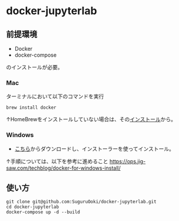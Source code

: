 # docker-jupyterlab

## 前提環境

- Docker
- docker-compose

のインストールが必要。

### Mac

ターミナルにおいて以下のコマンドを実行

```
brew install docker
```
↑HomeBrewをインストールしていない場合は、その[インストール](https://brew.sh/index_ja)から。


### Windows

- [こちら](https://docs.docker.com/docker-for-windows/install/)からダウンロードし、インストーラーを使ってインストール。

↑手順については、以下を参考に進めること
https://ops.jig-saw.com/techblog/docker-for-windows-install/


## 使い方

```
git clone git@github.com:SuguruOoki/docker-jupyterlab.git
cd docker-jupyterlab
docker-compose up -d --build
```
